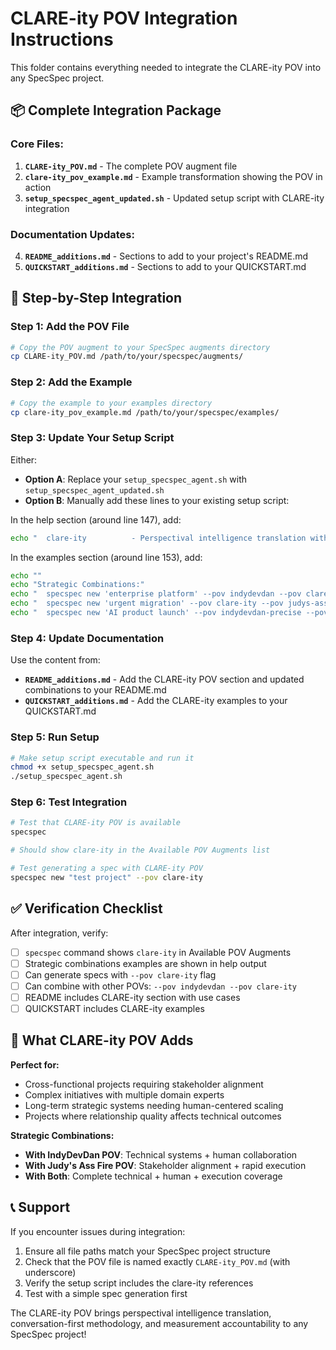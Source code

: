 # CLARE-ity POV Integration Instructions

This folder contains everything needed to integrate the CLARE-ity POV into any SpecSpec project.

## 📦 Complete Integration Package

### Core Files:
1. **`CLARE-ity_POV.md`** - The complete POV augment file
2. **`clare-ity_pov_example.md`** - Example transformation showing the POV in action
3. **`setup_specspec_agent_updated.sh`** - Updated setup script with CLARE-ity integration

### Documentation Updates:
4. **`README_additions.md`** - Sections to add to your project's README.md
5. **`QUICKSTART_additions.md`** - Sections to add to your QUICKSTART.md

## 🚀 Step-by-Step Integration

### Step 1: Add the POV File
```bash
# Copy the POV augment to your SpecSpec augments directory
cp CLARE-ity_POV.md /path/to/your/specspec/augments/
```

### Step 2: Add the Example
```bash
# Copy the example to your examples directory
cp clare-ity_pov_example.md /path/to/your/specspec/examples/
```

### Step 3: Update Your Setup Script
Either:
- **Option A**: Replace your `setup_specspec_agent.sh` with `setup_specspec_agent_updated.sh`
- **Option B**: Manually add these lines to your existing setup script:

In the help section (around line 147), add:
```bash
echo "  clare-ity          - Perspectival intelligence translation with conversation-first methodology"
```

In the examples section (around line 153), add:
```bash
echo ""
echo "Strategic Combinations:"
echo "  specspec new 'enterprise platform' --pov indydevdan --pov clare-ity  # Technical + Human Systems"
echo "  specspec new 'urgent migration' --pov clare-ity --pov judys-ass-fire  # Stakeholder Alignment + Speed"
echo "  specspec new 'AI product launch' --pov indydevdan-precise --pov clare-ity --pov judys-ass-fire  # Ultimate Combo"
```

### Step 4: Update Documentation
Use the content from:
- **`README_additions.md`** - Add the CLARE-ity POV section and updated combinations to your README.md
- **`QUICKSTART_additions.md`** - Add the CLARE-ity examples to your QUICKSTART.md

### Step 5: Run Setup
```bash
# Make setup script executable and run it
chmod +x setup_specspec_agent.sh
./setup_specspec_agent.sh
```

### Step 6: Test Integration
```bash
# Test that CLARE-ity POV is available
specspec

# Should show clare-ity in the Available POV Augments list

# Test generating a spec with CLARE-ity POV
specspec new "test project" --pov clare-ity
```

## ✅ Verification Checklist

After integration, verify:
- [ ] `specspec` command shows `clare-ity` in Available POV Augments
- [ ] Strategic combinations examples are shown in help output
- [ ] Can generate specs with `--pov clare-ity` flag
- [ ] Can combine with other POVs: `--pov indydevdan --pov clare-ity`
- [ ] README includes CLARE-ity section with use cases
- [ ] QUICKSTART includes CLARE-ity examples

## 🎯 What CLARE-ity POV Adds

**Perfect for:**
- Cross-functional projects requiring stakeholder alignment
- Complex initiatives with multiple domain experts  
- Long-term strategic systems needing human-centered scaling
- Projects where relationship quality affects technical outcomes

**Strategic Combinations:**
- **With IndyDevDan POV**: Technical systems + human collaboration
- **With Judy's Ass Fire POV**: Stakeholder alignment + rapid execution
- **With Both**: Complete technical + human + execution coverage

## 📞 Support

If you encounter issues during integration:
1. Ensure all file paths match your SpecSpec project structure
2. Check that the POV file is named exactly `CLARE-ity_POV.md` (with underscore)
3. Verify the setup script includes the clare-ity references
4. Test with a simple spec generation first

The CLARE-ity POV brings perspectival intelligence translation, conversation-first methodology, and measurement accountability to any SpecSpec project!